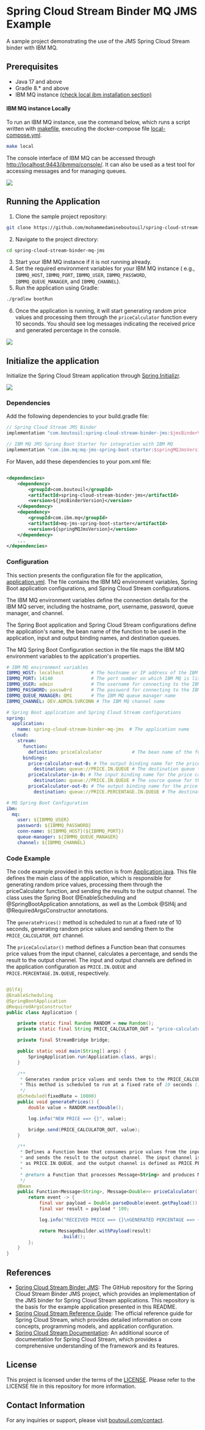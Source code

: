 # Spring Cloud Stream Binder MQ JMS Example

A sample project demonstrating the use of the JMS Spring Cloud Stream binder with IBM MQ.

## Prerequisites

* Java 17 and above
* Gradle 8.* and above
* IBM MQ instance [(check local ibm installation section)](#ibm-mq-instance-locally)

#### IBM MQ instance Locally

To run an IBM MQ instance, use the command below, which runs a script written
with [makefile](https://www.gnu.org/software/make/manual/make.html), executing the docker-compose
file [local-compose.yml](docker%2Flocal-compose.yml).

```bash
make local
```

The console interface of IBM MQ can be accessed through <http://localhost:9443/ibmmq/console/>. It can also be used as a
test tool for accessing messages and for managing queues.

![](./images/ibmmq-console.png)

## Running the Application

1. Clone the sample project repository:

```bash
git clone https://github.com/mohammedamineboutouil/spring-cloud-stream-binder-mq-jms.git
```

2. Navigate to the project directory:

```bash
cd spring-cloud-stream-binder-mq-jms
```

3. Start your IBM MQ instance if it is not running already.
4. Set the required environment variables for your IBM MQ instance (
   e.g., `IBMMQ_HOST`, `IBMMQ_PORT`, `IBMMQ_USER`, `IBMMQ_PASSWORD`, `IBMMQ_QUEUE_MANAGER`, and `IBMMQ_CHANNEL`).
5. Run the application using Gradle:

```bash
./gradlew bootRun
```

6. Once the application is running, it will start generating random price values and processing them through
   the `priceCalculator` function every 10 seconds. You should see log messages indicating the received price and
   generated percentage in the console.

![](./images/console-log.png)

## Initialize the application

Initialize the Spring Cloud Stream application
through [Spring Initializr](https://start.spring.io/#!type=gradle-project&language=java&platformVersion=3.0.6&packaging=jar&jvmVersion=17&groupId=com.boutouil&artifactId=demo&name=demo&description=Demo%20project%20for%20Spring%20Boot&packageName=com.boutouil.demo&dependencies=web,actuator,lombok,cloud-stream).

![](./images/spring-initializr.png)

### Dependencies

Add the following dependencies to your build.gradle file:

```groovy
// Spring Cloud Stream JMS Binder
implementation "com.boutouil:spring-cloud-stream-binder-jms:$jmsBinderVersion"

// IBM MQ JMS Spring Boot Starter for integration with IBM MQ
implementation "com.ibm.mq:mq-jms-spring-boot-starter:$springMQJmsVersion"
```

For Maven, add these dependencies to your pom.xml file:

```xml

<dependencies>
    <dependency>
        <groupId>com.boutouil</groupId>
        <artifactId>spring-cloud-stream-binder-jms</artifactId>
        <version>${jmsBinderVersion}</version>
    </dependency>
    <dependency>
        <groupId>com.ibm.mq</groupId>
        <artifactId>mq-jms-spring-boot-starter</artifactId>
        <version>${springMQJmsVersion}</version>
    </dependency>
    ...
</dependencies>
```

### Configuration

This section presents the configuration file for the
application, [application.yml](src%2Fmain%2Fresources%2Fapplication.yml). The file contains the IBM MQ environment
variables, Spring Boot application configurations, and Spring Cloud Stream configurations.

The IBM MQ environment variables define the connection details for the IBM MQ server, including the hostname, port,
username, password, queue manager, and channel.

The Spring Boot application and Spring Cloud Stream configurations define the application's name, the bean name of the
function to be used in the application, input and output binding names, and destination queues.

The MQ Spring Boot Configuration section in the file maps the IBM MQ environment variables to the application's
properties.

```yaml
# IBM MQ environment variables
IBMMQ_HOST: localhost          # The hostname or IP address of the IBM MQ server
IBMMQ_PORT: 14140              # The port number on which IBM MQ is listening
IBMMQ_USER: admin              # The username for connecting to the IBM MQ server
IBMMQ_PASSWORD: passw0rd       # The password for connecting to the IBM MQ server
IBMMQ_QUEUE_MANAGER: QM1       # The IBM MQ queue manager name
IBMMQ_CHANNEL: DEV.ADMIN.SVRCONN # The IBM MQ channel name

# Spring Boot application and Spring Cloud Stream configurations
spring:
  application:
    name: spring-cloud-stream-binder-mq-jms  # The application name
  cloud:
    stream:
      function:
        definition: priceCalculator           # The bean name of the function to be used in the application
      bindings:
        price-calculator-out-0: # The output binding name for the price calculator function
          destination: queue://PRICE.IN.QUEUE # The destination queue for the price calculator output
        priceCalculator-in-0: # The input binding name for the price calculator function
          destination: queue://PRICE.IN.QUEUE # The source queue for the price calculator input
        priceCalculator-out-0: # The output binding name for the price calculator function
          destination: queue://PRICE.PERCENTAGE.IN.QUEUE # The destination queue for the price calculator percentage output

# MQ Spring Boot Configuration
ibm:
  mq:
    user: ${IBMMQ_USER}
    password: ${IBMMQ_PASSWORD}
    conn-name: ${IBMMQ_HOST}(${IBMMQ_PORT})
    queue-manager: ${IBMMQ_QUEUE_MANAGER}
    channel: ${IBMMQ_CHANNEL}
```

### Code Example

The code example provided in this section is
from [Application.java](src%2Fmain%2Fjava%2Fcom%2Fboutouil%2Fdemo%2FApplication.java). This file defines the main class
of the application, which is responsible for generating random price values, processing them through the priceCalculator
function, and sending the results to the output channel. The class uses the Spring Boot @EnableScheduling and
@SpringBootApplication annotations, as well as the Lombok @Slf4j and @RequiredArgsConstructor annotations.

The `generatePrices()` method is scheduled to run at a fixed rate of 10 seconds, generating random price values and
sending them to the `PRICE_CALCULATOR_OUT` channel.

The `priceCalculator()` method defines a Function bean that consumes price values from the input channel, calculates a
percentage, and sends the result to the output channel. The input and output channels are defined in the application
configuration as `PRICE.IN.QUEUE` and `PRICE.PERCENTAGE.IN.QUEUE`, respectively.

```java

@Slf4j
@EnableScheduling
@SpringBootApplication
@RequiredArgsConstructor
public class Application {

    private static final Random RANDOM = new Random();
    private static final String PRICE_CALCULATOR_OUT = "price-calculator-out-0";

    private final StreamBridge bridge;

    public static void main(String[] args) {
        SpringApplication.run(Application.class, args);
    }

    /**
     * Generates random price values and sends them to the PRICE_CALCULATOR_OUT channel.
     * This method is scheduled to run at a fixed rate of 10 seconds (10000 milliseconds).
     */
    @Scheduled(fixedRate = 10000)
    public void generatePrices() {
        double value = RANDOM.nextDouble();

        log.info("NEW PRICE ==> {}", value);

        bridge.send(PRICE_CALCULATOR_OUT, value);
    }

    /**
     * Defines a Function bean that consumes price values from the input channel, calculates a percentage, 
     * and sends the result to the output channel. The input channel is defined in the application configuration
     * as PRICE.IN.QUEUE, and the output channel is defined as PRICE.PERCENTAGE.IN.QUEUE.
     *
     * @return a Function that processes Message<String> and produces Message<Double>
     */
    @Bean
    public Function<Message<String>, Message<Double>> priceCalculator() {
        return event -> {
            final var payload = Double.parseDouble(event.getPayload());
            final var result = payload * 100;

            log.info("RECEIVED PRICE ==> {}\nGENERATED PERCENTAGE ==> {}", payload, result);

            return MessageBuilder.withPayload(result)
                    .build();
        };
    }
}
```

## References

- [Spring Cloud Stream Binder JMS](https://github.com/mohammedamineboutouil/spring-cloud-stream-binder-jms): The GitHub
  repository for the Spring Cloud Stream Binder JMS project, which provides an implementation of the JMS binder for
  Spring Cloud Stream applications. This repository is the basis for the example application presented in this README.
- [Spring Cloud Stream Reference Guide](https://docs.spring.io/spring-cloud-stream/docs/current/reference/html/): The
  official reference guide for Spring Cloud Stream, which provides detailed information on core concepts, programming
  models, and application configuration.
- [Spring Cloud Stream Documentation](https://cloud.spring.io/spring-cloud-stream/reference/html/spring-cloud-stream.html):
  An additional source of documentation for Spring Cloud Stream, which provides a comprehensive understanding of the
  framework and its features.

## License

This project is licensed under the terms of the [LICENSE](LICENSE). Please refer to the LICENSE file in this repository
for more information.

## Contact Information

For any inquiries or support, please visit [boutouil.com/contact](https://www.boutouil.com/contact/).
